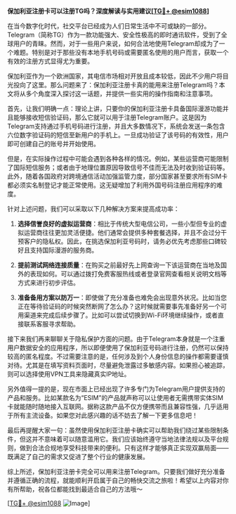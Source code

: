 **保加利亚注册卡可以注册TG吗？深度解读与实用建议[[TG💪+ @esim1088](https://t.me/s/esim1088)]**

在当今数字化时代，社交平台已经成为人们日常生活中不可或缺的一部分。Telegram（简称TG）作为一款功能强大、安全性极高的即时通讯软件，受到了全球用户的青睐。然而，对于一些用户来说，如何合法地使用Telegram却成为了一个难题。特别是对于那些没有本地手机号码或需要匿名使用的用户而言，获取一个有效的注册方式显得尤为重要。

保加利亚作为一个欧洲国家，其电信市场相对开放且成本较低，因此不少用户将目光投向了这里。那么问题来了：保加利亚注册卡真的能用来注册Telegram吗？本文将从多个角度深入探讨这一话题，并提供一些实用的操作指南和注意事项。

首先，让我们明确一点：理论上讲，只要你的保加利亚注册卡具备国际漫游功能并且能够接收短信验证码，那么它就可以用于注册Telegram账户。这是因为Telegram支持通过手机号码进行注册，并且大多数情况下，系统会发送一条包含六位数字验证码的短信至新用户的手机上。一旦成功验证了该号码的有效性，用户即可创建自己的账号并开始使用。

但是，在实际操作过程中可能会遇到各种各样的情况。例如，某些运营商可能限制了国际短信服务；或者由于地理位置原因导致信号不佳而无法及时收到验证码等。此外，随着各国政府对跨境通信活动加强监管力度，部分国家甚至要求所有SIM卡都必须实名制登记才能正常使用。这无疑增加了利用外国号码注册应用程序的难度。

针对上述问题，我们可以采取以下几种解决方案来提高成功率：

1. **选择信誉良好的虚拟运营商**：相比于传统大型电信公司，一些小型但专业的虚拟运营商往往更加灵活便捷。他们通常会提供多种套餐选择，并且不会过分干预客户的隐私权。因此，在挑选保加利亚号码时，请务必优先考虑那些口碑较好且支持国际漫游的服务商。
   
2. **提前测试网络连接质量**：在购买之前最好先上网查询一下该运营商在当地及国外的表现如何。可以通过拨打免费客服热线或者登录官网查看相关说明文档等方式来进行初步评估。

3. **准备备用方案以防万一**：即使做了充分准备也难免会出现意外状况。比如当您正在等待验证码的时候突然断网了怎么办？这时候就需要事先准备好另一个可用渠道来完成后续步骤了。比如可以尝试切换到Wi-Fi环境继续操作，或者直接联系客服寻求帮助。

接下来我们再来聊聊关于隐私保护方面的问题。由于Telegram本身就是一个注重用户数据安全的应用程序，所以即便使用了保加利亚号码进行注册，仍然可以保持较高的匿名程度。不过需要注意的是，任何涉及到个人身份信息的操作都需要谨慎对待。尤其是在填写资料页面时，尽量避免泄露过多敏感内容。如果担心被追踪，则可以选择使用VPN工具来隐藏真实IP地址。

另外值得一提的是，现在市面上已经出现了许多专门为Telegram用户提供支持的产品和服务。比如某款名为“ESIM”的产品就声称可以让使用者无需携带实体SIM卡就能随时随地接入互联网。据称这款产品不仅方便携带而且兼容性强，几乎适用于所有主流设备。如果您对此感兴趣的话不妨去了解一下更多信息吧！

最后再提醒大家一句：虽然使用保加利亚注册卡确实可以帮助我们绕过某些限制条件，但这并不意味着可以随意滥用它。我们应该始终遵守当地法律法规以及平台规则，做到合法合规地享受科技带来的便利。只有这样才能够真正实现双赢局面——既满足了自己的需求又促进了整个行业的健康发展。

综上所述，保加利亚注册卡完全可以用来注册Telegram。只要我们做好充分准备并遵循正确的流程，就能顺利开启属于自己的畅快交流之旅啦！希望以上内容对你有所帮助，祝各位都能找到最适合自己的方法哦～ 

[[TG💪+ @esim1088](https://t.me/s/esim1088) ![Image](https://i.postimg.cc/4NQfJmqS/Snipaste-2025-05-13-00-14-12.png)]